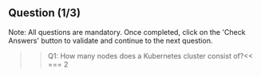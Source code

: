 ## Question (1/3)

Note: All questions are mandatory. Once completed, click on the 'Check Answers' button to validate and continue to the next question.

>>Q1: How many nodes does a Kubernetes cluster consist of?<<
=== 2
